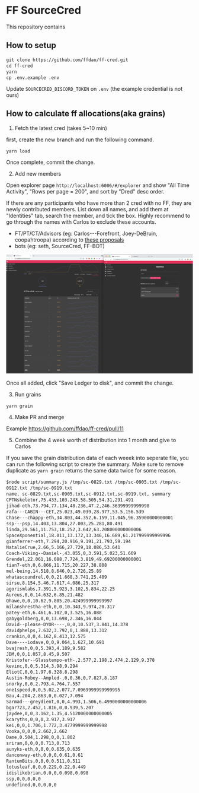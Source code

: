 # FF SourceCred 

This repository contains 

## How to setup

```
git clone https://github.com/ffdao/ff-cred.git
cd ff-cred
yarn
cp .env.example .env
```

Update `SOURCECRED_DISCORD_TOKEN` on `.env` (the example credential is not ours)

## How to calculate ff allocations(aka grains) 

1. Fetch the latest cred (takes 5~10 min)

first, create the new branch and run the following command.

```
yarn load
```

Once complete, commit the change.

2. Add new members

Open explorer page `http://localhost:6006/#/explorer` and show "All Time Activity", "Rows per page = 200", and sort by "Dred" desc order.

If there are any participants who have more than 2 cred with no FF, they are newly contributed members. List down all names, and add them at "Identities" tab, search the member, and tick the box. Highly recommend to go through the names with Carlos to exclude these accounts.

- FT/PT/CT/Advisors (eg: Carlos---Forefront, Joey-DeBruin, coopahtroopa) according to [these proposals](https://snapshot.org/#/ffdao.eth/proposal/QmejUFkTFzhWS3McVpYbfX3C4u1cBLSFqqfqysvXe3rrL5)
- bots (eg: seth, SourceCred, FF-BOT)

![](./sourcecred.png)

Once all added, click "Save Ledger to disk", and commit the change.


3. Run grains

```
yarn grain
```

4. Make PR and merge

Example https://github.com/ffdao/ff-cred/pull/11

5. Combine the 4 week worth of distribution into 1 month and give to Carlos

If you save the grain distribution data of each weeek into seperate file, you can run the following script to create the summary. Make sure to remove duplicate as `yarn grain` returns the same data twice for some reason.

```
$node script/summary.js /tmp/sc-0829.txt /tmp/sc-0905.txt /tmp/sc-0912.txt /tmp/sc-0919.txt
name, sc-0829.txt,sc-0905.txt,sc-0912.txt,sc-0919.txt, summary
CPTNskeletor,75.433,103.243,58.505,54.31,291.491
jihad-eth,73.794,77.134,48.236,47.2,246.36399999999998
rafa---CABIN---CET,25.023,49.039,28.977,53.5,156.539
Chase---chappy-eth,34.803,44.352,6.159,11.045,96.35900000000001
ssp---psp,14.403,13.804,27.003,25.281,80.491
linda,29.561,11.753,18.252,3.642,63.208000000000006
SpaceXponential,18.011,13.172,13.346,16.689,61.217999999999996
gianferrer-eth,7.294,20.916,9.191,21.793,59.194
NatalieCrue,2.66,5.166,27.729,18.086,53.641
Coach-Viking--Daniel-,43.055,0,3.591,5.023,51.669
Grendel,22.061,16.088,7.724,3.819,49.69200000000001
tian7-eth,0,6.866,11.715,20.227,38.808
mel-being,14.518,8.646,0,2.726,25.89
whatascoundrel,0,0,21.668,3.741,25.409
sirsu,8.154,5.46,7.617,4.086,25.317
agorismlabs,7.391,5.923,3.102,5.834,22.25
Aureus,0,0,14.632,6.85,21.482
Qhawe,0,0,10.62,9.805,20.424999999999997
milanshrestha-eth,0,0,10.343,9.974,20.317
patey-eth,6.461,6.102,0,3.525,16.088
gabygoldberg,0,0,13.698,2.346,16.044
David--please-DYOR----,0,0,10.537,3.841,14.378
davidphelps,7.632,3.792,0,1.888,13.312
crankin,0,0,4.162,8.413,12.575
Dave----iodave,0,0,9.064,1.627,10.691
bvajresh,0,0,5.393,4.189,9.582
JDM,0,0,1.057,8.45,9.507
Kristofer--Glasstempo-eth-,2.577,2.198,2.474,2.129,9.378
kevinc,0,0,5.314,3.98,9.294
EliotC,0,0,1.97,6.328,8.298
Austin-Robey--Ampled-,0,0.36,0,7.827,8.187
snorky,0,0,2.793,4.764,7.557
one1speed,0,0,5.02,2.077,7.0969999999999995
Bau,4.204,2.863,0,0.027,7.094
Sarmad---greydient,0,0,4.993,1.506,6.4990000000000006
bgar723,2.452,1.816,0,0.939,5.207
jaydee,0,0,3.162,1.35,4.5120000000000005
kcaryths,0,0,0,3.917,3.917
kei,0,0,1.706,1.772,3.4779999999999998
Vooka,0,0,0,2.662,2.662
Dame,0.504,1.298,0,0,1.802
sriram,0,0,0,0.713,0.713
aunyks-eth,0,0,0,0.635,0.635
danconway-eth,0,0,0,0.61,0.61
RantumBits,0,0,0,0.511,0.511
lotusleaf,0,0,0.229,0.22,0.449
idislikebrian,0,0,0,0.098,0.098
ssp,0,0,0,0,0
undefined,0,0,0,0,0
```